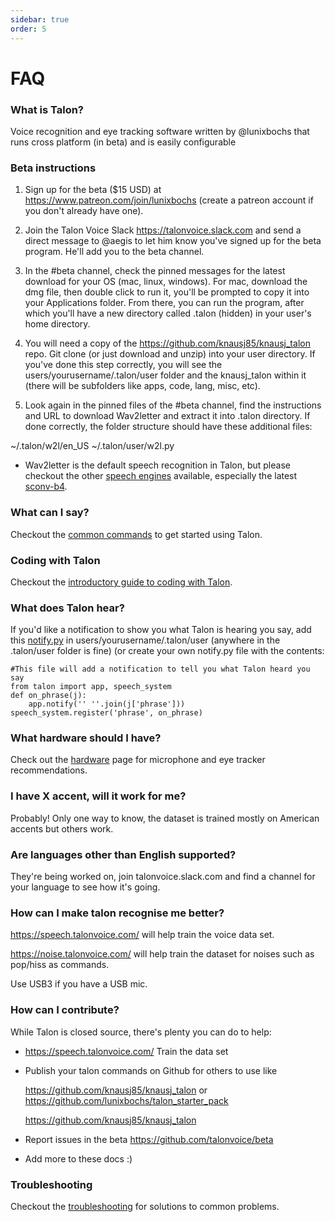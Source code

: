 ```yaml
---
sidebar: true
order: 5
---
```


# FAQ

### What is Talon?

Voice recognition and eye tracking software written by @lunixbochs that
runs cross platform (in beta) and is easily configurable

### Beta instructions
1. Sign up for the beta ($15 USD) at https://www.patreon.com/join/lunixbochs (create a patreon account if you don't already have one).  

2. Join the Talon Voice Slack https://talonvoice.slack.com and send a direct message to @aegis to let him know you've signed up for the beta program. He'll add you to the beta channel.

3. In the #beta channel, check the pinned messages for the latest download for your OS (mac, linux, windows). For mac, download the dmg file, then double click to run it, you'll be prompted to copy it into your Applications folder. From there, you can run the program, after which you'll have a new directory called .talon (hidden) in your user's home directory.  

4. You will need a copy of the https://github.com/knausj85/knausj_talon repo. Git clone (or just download and unzip) into your user directory. If you've done this step correctly, you will see the users/yourusername/.talon/user folder and the knausj_talon within it (there will be subfolders like apps, code, lang, misc, etc).

5. Look again in the pinned files of the #beta channel, find the instructions and URL to download Wav2letter and extract it into .talon directory. If done correctly, the folder structure should have these additional files:

~/.talon/w2l/en_US
~/.talon/user/w2l.py

  * Wav2letter is the default speech recognition in Talon, but please checkout the other [speech engines](https://talon.wiki/SpeechRecognitionEngines/) available, especially the latest [sconv-b4](https://talon.wiki/model_4_instructions/).

### What can I say?  
Checkout the [common commands](https://talon.wiki/common_commands/) to get started using Talon.

### Coding with Talon
Checkout the [introductory guide to coding with Talon](https://talon.wiki/working_with_code/).

### What does Talon hear?
If you'd like a notification to show you what Talon is hearing you say, add this [notify.py](https://github.com/TalonCommunity/Wiki/tree/gh-pages/extras/notify.py) in users/yourusername/.talon/user (anywhere in the .talon/user folder is fine) (or create your own notify.py file with the contents:  

    #This file will add a notification to tell you what Talon heard you say
    from talon import app, speech_system
    def on_phrase(j):
        app.notify('' ''.join(j['phrase']))
    speech_system.register('phrase', on_phrase)

### What hardware should I have?
Check out the [hardware](https://talon.wiki/hardware/) page for microphone and eye tracker recommendations.  

### I have X accent, will it work for me? 

Probably! Only one way to know, the dataset is trained mostly
on American accents but others work.

### Are languages other than English supported?

They're being worked on, join talonvoice.slack.com 
and find a channel for your language to see how it's going.

### How can I make talon recognise me better?

https://speech.talonvoice.com/ will help train the voice data set.  

https://noise.talonvoice.com/ will help train the dataset for noises such as pop/hiss as commands.

Use USB3 if you have a USB mic.

### How can I contribute?

While Talon is closed source, there's plenty you can do to help:

* https://speech.talonvoice.com/ Train the data set
* Publish your talon commands on Github for others to use like 

    https://github.com/knausj85/knausj_talon or https://github.com/lunixbochs/talon_starter_pack

    https://github.com/knausj85/knausj_talon

* Report issues in the beta https://github.com/talonvoice/beta
* Add more to these docs :)

### Troubleshooting
Checkout the [troubleshooting](https://talon.wiki/troubleshooting/) for solutions to common problems.
